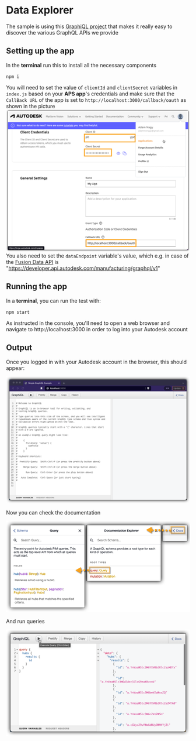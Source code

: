# Data Explorer

The sample is using this [GraphiQL project](https://github.com/graphql/graphiql) that makes it really easy to discover the various GraphQL APIs we provide

## Setting up the app
In the **terminal** run this to install all the necessary components
```
npm i
``` 

You will need to set the value of `clientId` and `clientSecret` variables in `index.js` based on your **APS app**'s credentials and make sure that the `CallBack URL` of the app is set to `http://localhost:3000/callback/oauth` as shown in the picture\
![Get 3-legged token](./readme/APSCredentials.png)
You also need to set the `dataEndpoint` variable's value, which e.g. in case of the [Fusion Data API](https://forge.autodesk.com/en/docs/fusiondata/v1/developers_guide/overview/) is "https://developer.api.autodesk.com/manufacturing/graphql/v1"

## Running the app
In a **terminal**, you can run the test with:
```
npm start
```
As instructed in the console, you'll need to open a web browser and navigate to http://localhost:3000 in order to log into your Autodesk account 

## Output

Once you logged in with your Autodesk account in the browser, this should appear:

![GraphiQL](./readme/GraphiQL.png)

Now you can check the documentation

![Docs](./readme/Docs.png)

And run queries

![Queries](./thumbnail.png)

